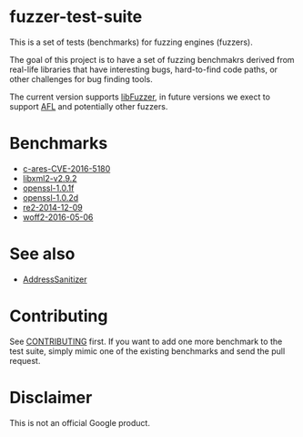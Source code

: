 # fuzzer-test-suite

This is a set of tests (benchmarks) for fuzzing engines (fuzzers).

The goal of this project is to have a set of fuzzing benchmakrs derived from real-life
libraries that have interesting bugs, hard-to-find code paths, or other
challenges for bug finding tools.

The current version supports [libFuzzer](http://libFuzzer.info),
in future versions we exect to support [AFL](http://lcamtuf.coredump.cx/afl/)
and potentially other fuzzers.

# Benchmarks

* [c-ares-CVE-2016-5180](./c-ares-CVE-2016-5180)
* [libxml2-v2.9.2](./libxml2-v2.9.2)
* [openssl-1.0.1f](openssl-1.0.1f)
* [openssl-1.0.2d](openssl-1.0.2d)
* [re2-2014-12-09](re2-2014-12-09)
* [woff2-2016-05-06](woff2-2016-05-06)

# See also

* [AddressSanitizer](http://clang.llvm.org/docs/AddressSanitizer.html)

# Contributing
See [CONTRIBUTING](CONTRIBUTING) first. 
If you want to add one more benchmark to the test suite,
simply mimic one of the existing benchmarks and send the pull request. 

# Disclaimer
This is not an official Google product.
